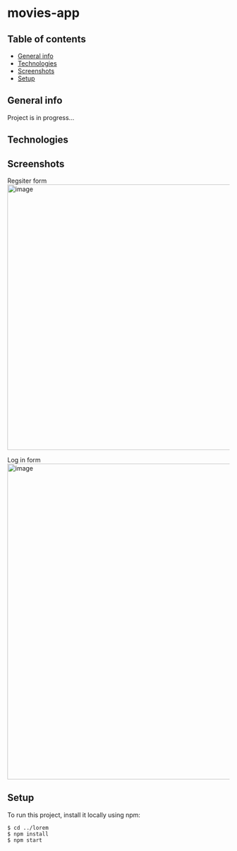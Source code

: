 # movies-app

## Table of contents
* [General info](#general-info)
* [Technologies](#technologies)
* [Screenshots](#screenshots)
* [Setup](#setup)

## General info
Project is in progress...
	
## Technologies


## Screenshots
Regsiter form
<img width="602" alt="image" src="https://github.com/Afafrr/movies-full/assets/118637963/b530f3c3-abde-4d9f-9ec7-f3f6e211b9a7">

Log in form
<img width="716" alt="image" src="https://github.com/Afafrr/movies-full/assets/118637963/87a57bf4-7e83-48c6-ab64-4ad361441cfa">

	
## Setup
To run this project, install it locally using npm:

```
$ cd ../lorem
$ npm install
$ npm start
```

